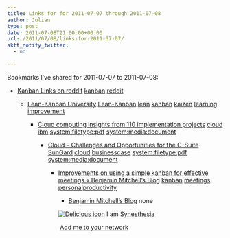 ```yaml
---
title: Links for for 2011-07-07 through 2011-07-08
author: Julian
type: post
date: 2011-07-08T21:00:00+00:00
url: /2011/07/08/links-for-2011-07-07/
aktt_notify_twitter:
  - no

---
```

Bookmarks I&#8217;ve shared for 2011-07-07 to 2011-07-08:

  * [Kanban Links on reddit][1] 
    [kanban][2] [reddit][3] </li> 
    
      * [Lean-Kanban University][4] 
        [Lean-Kanban][5] [lean][6] [kanban][2] [kaizen][7] [learning][8] [improvement][9] </li> 
        
          * [Cloud computing insights from 110 implementation projects][10] 
            [cloud][11] [ibm][12] [system:filetype:pdf][13] [system:media:document][14] </li> 
            
              * [Cloud &#8211; Challenges and Opportunities for the C-Suite][15] 
                [SunGard][16] [cloud][11] [businesscase][17] [system:filetype:pdf][13] [system:media:document][14] </li> 
                
                  * [Improvements on using a simple kanban for effective meetings &laquo; Benjamin Mitchell&#8217;s Blog][18] 
                    [kanban][2] [meetings][19] [personalproductivity][20] </li> 
                    
                      * [Benjamin Mitchell&#8217;s Blog][21] 
                        none</li> </ul> 
                        
                        <p class="deliciouslink">
                          <a href="http://del.icio.us/synesthesia" title="See all my bookmarks on del.icio.us"><img src="https://www.synesthesia.co.uk/images/deliciousicon.jpg" alt="Delicious icon" /></a>&nbsp;I am <a href="http://del.icio.us/synesthesia" title="See all my bookmarks on del.icio.us">Synesthesia</a>
                        </p>
                        
                        <p class="deliciouslink">
                          <a href="http://del.icio.us/network?add=synesthesia" title="Add me to your del.icio.us network"><img src="https://www.synesthesia.co.uk/images/add.gif" alt="" /></a>&nbsp;<a href="http://del.icio.us/network?add=synesthesia" title="Add me to your del.icio.us network">Add me to your network</a>
                        </p>

 [1]: http://www.reddit.com/r/kanban
 [2]: http://www.delicious.com/synesthesia/kanban
 [3]: http://www.delicious.com/synesthesia/reddit
 [4]: http://www.leankanbanuniversity.com/
 [5]: http://www.delicious.com/synesthesia/Lean-Kanban
 [6]: http://www.delicious.com/synesthesia/lean
 [7]: http://www.delicious.com/synesthesia/kaizen
 [8]: http://www.delicious.com/synesthesia/learning
 [9]: http://www.delicious.com/synesthesia/improvement
 [10]: http://public.dhe.ibm.com/common/ssi/ecm/en/ciw03074usen/CIW03074USEN.PDF
 [11]: http://www.delicious.com/synesthesia/cloud
 [12]: http://www.delicious.com/synesthesia/ibm
 [13]: http://www.delicious.com/synesthesia/system%3Afiletype%3Apdf
 [14]: http://www.delicious.com/synesthesia/system%3Amedia%3Adocument
 [15]: http://www.thecloudcircle.com/sites/default/files/SunGard_Availability_Services_CIO_Survey_Report.pdf
 [16]: http://www.delicious.com/synesthesia/SunGard
 [17]: http://www.delicious.com/synesthesia/businesscase
 [18]: http://blog.benjaminm.net/2011/07/05/improving-personal-kanban-for-effective-meetings/?utm_source=twitterfeed
 [19]: http://www.delicious.com/synesthesia/meetings
 [20]: http://www.delicious.com/synesthesia/personalproductivity
 [21]: http://blog.benjaminm.net/2011/07/05/improving-personal-kanban-for-effective-meetings